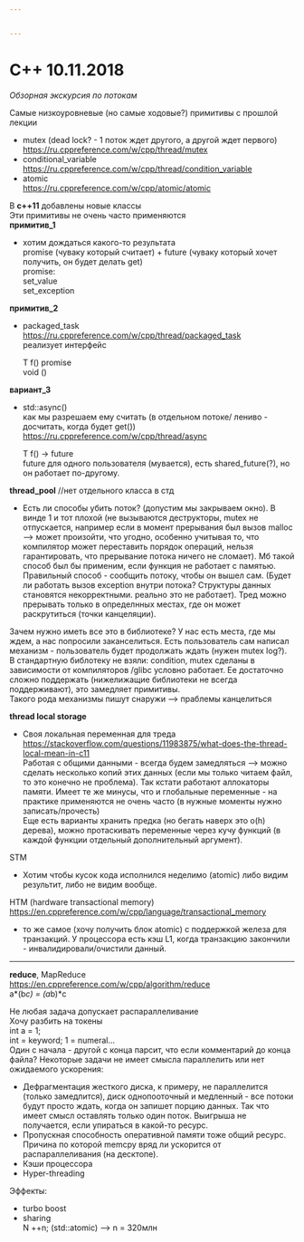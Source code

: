 ```yaml
---


---
```


<h1 id="c-10.11.2018">C++ 10.11.2018</h1>
<p><em>Обзорная экскурсия по потокам</em></p>
<p>Самые низкоуровневые (но самые ходовые?) примитивы с прошлой лекции</p>
<ul>
<li>mutex (dead lock? - 1 поток ждет другого, а другой ждет первого)<br>
<a href="https://ru.cppreference.com/w/cpp/thread/mutex">https://ru.cppreference.com/w/cpp/thread/mutex</a></li>
<li>conditional_variable<br>
<a href="https://ru.cppreference.com/w/cpp/thread/condition_variable">https://ru.cppreference.com/w/cpp/thread/condition_variable</a></li>
<li>atomic<br>
<a href="https://ru.cppreference.com/w/cpp/atomic/atomic">https://ru.cppreference.com/w/cpp/atomic/atomic</a></li>
</ul>
<p>В <strong>c++11</strong> добавлены новые классы<br>
Эти примитивы не очень часто применяются<br>
<strong>примитив_1</strong></p>
<ul>
<li>хотим дождаться какого-то результата<br>
promise (чуваку который считает) + future (чуваку который хочет получить, он будет делать get)<br>
promise:<br>
set_value<br>
set_exception</li>
</ul>
<p><strong>примитив_2</strong></p>
<ul>
<li>
<p>packaged_task<br>
<a href="https://ru.cppreference.com/w/cpp/thread/packaged_task">https://ru.cppreference.com/w/cpp/thread/packaged_task</a><br>
реализует интерфейс</p>
<p>T f() promise<br>
void ()</p>
</li>
</ul>
<p><strong>вариант_3</strong></p>
<ul>
<li>
<p>std::async()<br>
как мы разрешаем ему считать (в отдельном потоке/ лениво - досчитать, когда будет get())<br>
<a href="https://ru.cppreference.com/w/cpp/thread/async">https://ru.cppreference.com/w/cpp/thread/async</a></p>
<p>T f() -&gt; future<br>
future для одного пользователя (мувается), есть shared_future(?), но он работает по-другому.</p>
</li>
</ul>
<p><strong>thread_pool</strong> //нет отдельного класса в стд</p>
<ul>
<li>Есть ли способы убить поток? (допустим мы закрываем окно). В винде 1 и тот плохой (не вызываются деструкторы, mutex не отпускается, например если в момент прерывания был вызов malloc --&gt; может произойти, что угодно, особенно учитывая то, что компилятор может переставить порядок операций, нельзя гарантировать, что прерывание потока ничего не сломает). Мб такой способ был бы применим, если функция не работает с памятью.<br>
Правильный способ - сообщить потоку, чтобы он вышел сам. (Будет ли работать вызов exception внутри потока? Структуры данных становятся некорректными. реально это не работает). Тред можно прерывать только в определнных местах, где он может раскрутиться (точки канцеляции).</li>
</ul>
<p>Зачем нужно иметь все это в библиотеке? У нас есть места, где мы ждем, а нас попросили заканселиться. Есть пользователь сам написал механизм - пользователь будет продолжать ждать (нужен mutex log?).<br>
В стандартную библотеку не взяли: condition, mutex сделаны в зависимости от компиляторов /glibc условно работает. Ее достаточно сложно поддержать (нижелижащие библиотеки не всегда поддерживают), это замедляет примитивы.<br>
Такого рода механизмы пишут снаружи --&gt; праблемы канцелиться</p>
<p><strong>thread local storage</strong></p>
<ul>
<li>Своя локальная переменная для треда<br>
<a href="https://stackoverflow.com/questions/11983875/what-does-the-thread-local-mean-in-c11">https://stackoverflow.com/questions/11983875/what-does-the-thread-local-mean-in-c11</a><br>
Работая с общими данными - всегда будем замедляться --&gt; можно сделать несколько копий этих данных (если мы только читаем файл, то это конечно не проблема). Так кстати работают аллокаторы памяти. Имеет те же минусы, что и глобальные переменные - на практике применяются не очень часто (в нужные моменты нужно записать/прочесть)<br>
Еще есть варианты хранить предка (но бегать наверх это o(h) дерева), можно протаскивать переменные через кучу функций (в каждой функции отдельный дополнительный аргумент).</li>
</ul>
<p>STM</p>
<ul>
<li>Хотим чтобы кусок кода исполнился неделимо (atomic) либо видим результит, либо не видим вообще.</li>
</ul>
<p>HTM (hardware transactional memory)<br>
<a href="https://en.cppreference.com/w/cpp/language/transactional_memory">https://en.cppreference.com/w/cpp/language/transactional_memory</a></p>
<ul>
<li>то же самое (хочу получить блок atomic) с поддержкой железа для транзакций. У процессора есть кэш L1, когда транзакцию закончили - инвалидировали/очистили данный.</li>
</ul>
<hr>
<p><strong>reduce</strong>, MapReduce<br>
<a href="https://en.cppreference.com/w/cpp/algorithm/reduce">https://en.cppreference.com/w/cpp/algorithm/reduce</a><br>
a*(b<em>c) = (a</em>b)*c</p>
<p>Не любая задача допускает распараллеливание<br>
Хочу разбить на токены<br>
int a = 1;<br>
int = keyword; 1 = numeral…<br>
Один с начала - другой с конца парсит, что если комментарий до конца файла? Некоторые задачи не имеет смысла параллелить или нет ожидаемого ускорения:</p>
<ul>
<li>Дефрагментация жесткого диска, к примеру, не параллелится (только замедлится), диск однопооточный и медленный - все потоки будут просто ждать, когда он запишет порцию данных. Так что имеет смысл оставлять только один поток. Выигрыша не получается, если упираться в какой-то ресурс.</li>
<li>Пропускная способность оперативной памяти тоже общий ресурс. Причина по которой memcpy вряд ли ускорится от распараллеливания (на десктопе).</li>
<li>Кэши процессора</li>
<li>Hyper-threading</li>
</ul>
<p>Эффекты:</p>
<ul>
<li>turbo boost</li>
<li>sharing<br>
N ++n; (std::atomic) --&gt; n = 320млн</li>
</ul>

